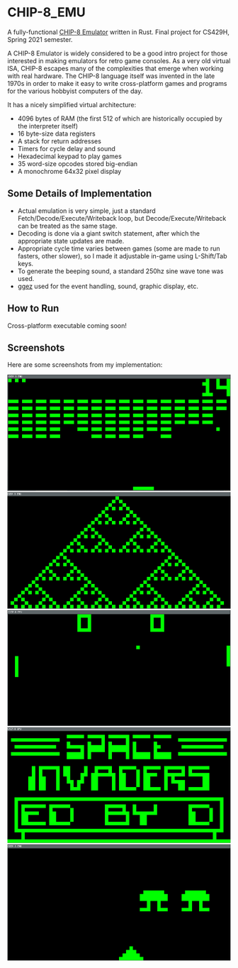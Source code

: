 # CHIP-8_EMU
A fully-functional [CHIP-8 Emulator](https://en.wikipedia.org/wiki/CHIP-8) written in Rust. Final project for CS429H, Spring 2021 semester.

A CHIP-8 Emulator is widely considered to be a good intro project for those interested in making emulators for retro game consoles. As a very old virtual ISA, CHIP-8 escapes many of the complexities that emerge when working with real hardware. The CHIP-8 language itself was invented in the late 1970s in order to make it easy to write cross-platform games and programs for the various hobbyist computers of the day.

It has a nicely simplified virtual architecture:

* 4096 bytes of RAM (the first 512 of which are historically occupied by the interpreter itself)
* 16 byte-size data registers
* A stack for return addresses
* Timers for cycle delay and sound
* Hexadecimal keypad to play games
* 35 word-size opcodes stored big-endian
* A monochrome 64x32 pixel display

## Some Details of Implementation ##

* Actual emulation is very simple, just a standard Fetch/Decode/Execute/Writeback loop, but Decode/Execute/Writeback can be treated as the same stage.
* Decoding is done via a giant switch statement, after which the appropriate state updates are made.
* Appropriate cycle time varies between games (some are made to run fasters, other slower), so I made it adjustable in-game using L-Shift/Tab keys.
* To generate the beeping sound, a standard 250hz sine wave tone was used.
* [ggez](https://github.com/ggez/ggez) used for the event handling, sound, graphic display, etc.


## How to Run ##

Cross-platform executable coming soon!


## Screenshots ##

Here are some screenshots from my implementation:

![alt text](https://github.com/jasoncox576/CHIP-8_EMU/blob/master/screenshots/Brix.png)
![alt text](https://github.com/jasoncox576/CHIP-8_EMU/blob/master/screenshots/sierpinksi.png)
![alt text](https://github.com/jasoncox576/CHIP-8_EMU/blob/master/screenshots/pong.png)
![alt text](https://github.com/jasoncox576/CHIP-8_EMU/blob/master/screenshots/space_invaders_title.png)
![alt text](https://github.com/jasoncox576/CHIP-8_EMU/blob/master/screenshots/space_invaders.png)


